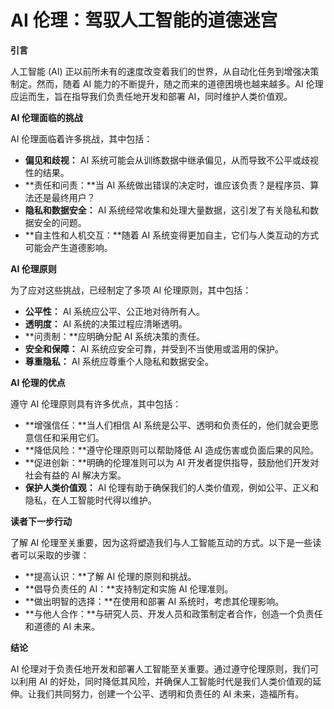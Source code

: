 # AI 伦理：驾驭人工智能的道德迷宫

**引言**

人工智能 (AI) 正以前所未有的速度改变着我们的世界，从自动化任务到增强决策制定。然而，随着 AI 能力的不断提升，随之而来的道德困境也越来越多。AI 伦理应运而生，旨在指导我们负责任地开发和部署 AI，同时维护人类价值观。

**AI 伦理面临的挑战**

AI 伦理面临着许多挑战，其中包括：

* **偏见和歧视：** AI 系统可能会从训练数据中继承偏见，从而导致不公平或歧视性的结果。
* **责任和问责：**当 AI 系统做出错误的决定时，谁应该负责？是程序员、算法还是最终用户？
* **隐私和数据安全：** AI 系统经常收集和处理大量数据，这引发了有关隐私和数据安全的问题。
* **自主性和人机交互：**随着 AI 系统变得更加自主，它们与人类互动的方式可能会产生道德影响。

**AI 伦理原则**

为了应对这些挑战，已经制定了多项 AI 伦理原则，其中包括：

* **公平性：** AI 系统应公平、公正地对待所有人。
* **透明度：** AI 系统的决策过程应清晰透明。
* **问责制：**应明确分配 AI 系统决策的责任。
* **安全和保障：** AI 系统应安全可靠，并受到不当使用或滥用的保护。
* **尊重隐私：** AI 系统应尊重个人隐私和数据安全。

**AI 伦理的优点**

遵守 AI 伦理原则具有许多优点，其中包括：

* **增强信任：**当人们相信 AI 系统是公平、透明和负责任的，他们就会更愿意信任和采用它们。
* **降低风险：**遵守伦理原则可以帮助降低 AI 造成伤害或负面后果的风险。
* **促进创新：**明确的伦理准则可以为 AI 开发者提供指导，鼓励他们开发对社会有益的 AI 解决方案。
* **保护人类价值观：** AI 伦理有助于确保我们的人类价值观，例如公平、正义和隐私，在人工智能时代得以维护。

**读者下一步行动**

了解 AI 伦理至关重要，因为这将塑造我们与人工智能互动的方式。以下是一些读者可以采取的步骤：

* **提高认识：**了解 AI 伦理的原则和挑战。
* **倡导负责任的 AI：**支持制定和实施 AI 伦理准则。
* **做出明智的选择：**在使用和部署 AI 系统时，考虑其伦理影响。
* **与他人合作：**与研究人员、开发人员和政策制定者合作，创造一个负责任和道德的 AI 未来。

**结论**

AI 伦理对于负责任地开发和部署人工智能至关重要。通过遵守伦理原则，我们可以利用 AI 的好处，同时降低其风险，并确保人工智能时代是我们人类价值观的延伸。让我们共同努力，创建一个公平、透明和负责任的 AI 未来，造福所有。
